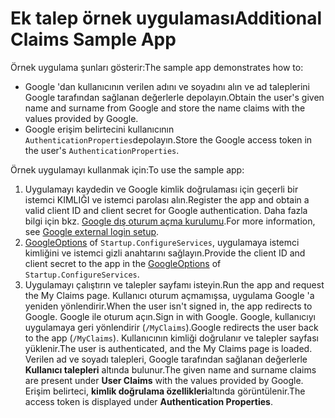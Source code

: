 # <a name="additional-claims-sample-app"></a><span data-ttu-id="6af39-101">Ek talep örnek uygulaması</span><span class="sxs-lookup"><span data-stu-id="6af39-101">Additional Claims Sample App</span></span>

<span data-ttu-id="6af39-102">Örnek uygulama şunları gösterir:</span><span class="sxs-lookup"><span data-stu-id="6af39-102">The sample app demonstrates how to:</span></span>

* <span data-ttu-id="6af39-103">Google 'dan kullanıcının verilen adını ve soyadını alın ve ad taleplerini Google tarafından sağlanan değerlerle depolayın.</span><span class="sxs-lookup"><span data-stu-id="6af39-103">Obtain the user's given name and surname from Google and store the name claims with the values provided by Google.</span></span>
* <span data-ttu-id="6af39-104">Google erişim belirtecini kullanıcının `AuthenticationProperties`depolayın.</span><span class="sxs-lookup"><span data-stu-id="6af39-104">Store the Google access token in the user's `AuthenticationProperties`.</span></span>

<span data-ttu-id="6af39-105">Örnek uygulamayı kullanmak için:</span><span class="sxs-lookup"><span data-stu-id="6af39-105">To use the sample app:</span></span>

1. <span data-ttu-id="6af39-106">Uygulamayı kaydedin ve Google kimlik doğrulaması için geçerli bir istemci KIMLIĞI ve istemci parolası alın.</span><span class="sxs-lookup"><span data-stu-id="6af39-106">Register the app and obtain a valid client ID and client secret for Google authentication.</span></span> <span data-ttu-id="6af39-107">Daha fazla bilgi için bkz. [Google dış oturum açma kurulumu](https://docs.microsoft.com/aspnet/core/security/authentication/social/google-logins).</span><span class="sxs-lookup"><span data-stu-id="6af39-107">For more information, see [Google external login setup](https://docs.microsoft.com/aspnet/core/security/authentication/social/google-logins).</span></span>
1. <span data-ttu-id="6af39-108">[GoogleOptions](https://docs.microsoft.com/dotnet/api/microsoft.aspnetcore.authentication.google.googleoptions) of `Startup.ConfigureServices`, uygulamaya istemci kimliğini ve istemci gizli anahtarını sağlayın.</span><span class="sxs-lookup"><span data-stu-id="6af39-108">Provide the client ID and client secret to the app in the [GoogleOptions](https://docs.microsoft.com/dotnet/api/microsoft.aspnetcore.authentication.google.googleoptions) of `Startup.ConfigureServices`.</span></span>
1. <span data-ttu-id="6af39-109">Uygulamayı çalıştırın ve talepler sayfamı isteyin.</span><span class="sxs-lookup"><span data-stu-id="6af39-109">Run the app and request the My Claims page.</span></span> <span data-ttu-id="6af39-110">Kullanıcı oturum açmamışsa, uygulama Google 'a yeniden yönlendirir.</span><span class="sxs-lookup"><span data-stu-id="6af39-110">When the user isn't signed in, the app redirects to Google.</span></span> <span data-ttu-id="6af39-111">Google ile oturum açın.</span><span class="sxs-lookup"><span data-stu-id="6af39-111">Sign in with Google.</span></span> <span data-ttu-id="6af39-112">Google, kullanıcıyı uygulamaya geri yönlendirir (`/MyClaims`).</span><span class="sxs-lookup"><span data-stu-id="6af39-112">Google redirects the user back to the app (`/MyClaims`).</span></span> <span data-ttu-id="6af39-113">Kullanıcının kimliği doğrulanır ve talepler sayfası yüklenir.</span><span class="sxs-lookup"><span data-stu-id="6af39-113">The user is authenticated, and the My Claims page is loaded.</span></span> <span data-ttu-id="6af39-114">Verilen ad ve soyadı talepleri, Google tarafından sağlanan değerlerle **Kullanıcı talepleri** altında bulunur.</span><span class="sxs-lookup"><span data-stu-id="6af39-114">The given name and surname claims are present under **User Claims** with the values provided by Google.</span></span> <span data-ttu-id="6af39-115">Erişim belirteci, **kimlik doğrulama özellikleri**altında görüntülenir.</span><span class="sxs-lookup"><span data-stu-id="6af39-115">The access token is displayed under **Authentication Properties**.</span></span>
